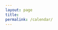 ```yaml
---
layout: page
title: 
permalink: /calendar/
---
```



<script src='https://unpkg.com/@fullcalendar/core@4.3.1/main.min.js'></script>


<link href='https://unpkg.com/@fullcalendar/core@4.3.1/main.min.css' rel='stylesheet' />
<link href='https://unpkg.com/@fullcalendar/daygrid@4.3.0/main.min.css' rel='stylesheet' />
<link href='https://unpkg.com/@fullcalendar/list@4.3.0/main.min.css' rel='stylesheet' />

<script src='https://unpkg.com/@fullcalendar/daygrid@4.3.0/main.min.js'></script>
<script src='https://unpkg.com/@fullcalendar/list@4.3.0/main.min.js'></script>
<script src='https://unpkg.com/@fullcalendar/google-calendar@4.3.0/main.min.js'></script>

<style>

#calendarContainer {
  width: 500px;
  height: 500px;
}

.fc-scroller {
  height: auto !important;
}

.fc-head .fc-widget-header {
  margin-right: 0 !important;
}

.fc-scroller {
  overflow: visible !important;
}

.fc-today {
    background: #FFF !important;
    border: none !important;
    border-top: 1px solid #ddd !important;
    font-weight: bold;
} 
</style>

  <script>

  document.addEventListener('DOMContentLoaded', function() {
    var calendarEl = document.getElementById('calendar');

    var calendar = new FullCalendar.Calendar(calendarEl, {
      plugins: [ 'dayGrid', 'googleCalendar' ],
      header: {
        left: 'prev',
        center: 'title',
        right: 'next today' 
      },
      firstDay: 1,
      views: { settimana:{
        type: 'agendaWeek'
        duration: {
            days: 7 
            },
        hiddenDays: [0,6]
      }  
      }

      displayEventTime: false, // don't show the time column in list view
      googleCalendarApiKey: 'AIzaSyCcN07bgoXITC7FBY7mq5mnYVR05fIUh9k',
      events: 'cf96q2jcqhgh2jh5rt0rc49jns@group.calendar.google.com',
      eventColor: '#808080',
      eventTextColor: '#FFFFFF',

      eventClick: function(arg) {

        // opens events in a popup window
        window.open(arg.event.url, '_blank', 'width=700,height=600');

        // prevents current tab from navigating
        arg.jsEvent.preventDefault();
      }

    });

    calendar.render();
  });

</script>


<div id="calendarContainer">
  <div id="calendar"></div>
</div>
